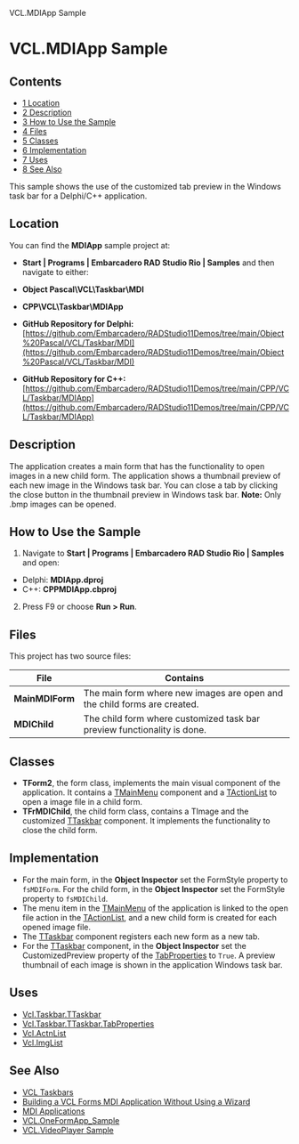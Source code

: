 VCL.MDIApp Sample[]()
# VCL.MDIApp Sample 



## Contents



* [1 Location](#Location)
* [2 Description](#Description)
* [3 How to Use the Sample](#How_to_Use_the_Sample)
* [4 Files](#Files)
* [5 Classes](#Classes)
* [6 Implementation](#Implementation)
* [7 Uses](#Uses)
* [8 See Also](#See_Also)

This sample shows the use of the customized tab preview in the Windows task bar for a Delphi/C++ application. 
## Location 

You can find the **MDIApp** sample project at:
* **Start | Programs | Embarcadero RAD Studio Rio | Samples** and then navigate to either:

* **Object Pascal\VCL\Taskbar\MDI**
* **CPP\VCL\Taskbar\MDIApp**

* **GitHub Repository for Delphi:**[https://github.com/Embarcadero/RADStudio11Demos/tree/main/Object%20Pascal/VCL/Taskbar/MDI](https://github.com/Embarcadero/RADStudio11Demos/tree/main/Object%20Pascal/VCL/Taskbar/MDI)
* **GitHub Repository for C++:**[https://github.com/Embarcadero/RADStudio11Demos/tree/main/CPP/VCL/Taskbar/MDIApp](https://github.com/Embarcadero/RADStudio11Demos/tree/main/CPP/VCL/Taskbar/MDIApp)

## Description 

The application creates a main form that has the functionality to open images in a new child form. The application shows a thumbnail preview of each new image in the Windows task bar. You can close a tab by clicking the close button in the thumbnail preview in Windows task bar. **Note:** Only .bmp images can be opened.
## How to Use the Sample 


1.  Navigate to **Start | Programs | Embarcadero RAD Studio Rio | Samples** and open:

*  Delphi: **MDIApp.dproj**
*  C++: **CPPMDIApp.cbproj**

2.  Press F9 or choose **Run > Run**.

## Files 

This project has two source files:

| **File**        | **Contains**                                                             |
| --------------- | ------------------------------------------------------------------------ |
| **MainMDIForm** | The main form where new images are open and the child forms are created. |
| **MDIChild**    | The child form where customized task bar preview functionality is done.  |


## Classes 


* **TForm2**, the form class, implements the main visual component of the application. It contains a [TMainMenu](http://docwiki.embarcadero.com/Libraries/en/Vcl.Menus.TMainMenu) component and a [TActionList](http://docwiki.embarcadero.com/Libraries/en/Vcl.ActnList.TActionList) to open a image file in a child form.
* **TFrMDIChild**, the child form class, contains a TImage and the customized [TTaskbar](http://docwiki.embarcadero.com/Libraries/en/Vcl.Taskbar.TTaskbar) component. It implements the functionality to close the child form.

## Implementation 


*  For the main form, in the **Object Inspector** set the FormStyle property to `fsMDIForm`. For the child form, in the **Object Inspector** set the FormStyle property to `fsMDIChild`.
*  The menu item in the [TMainMenu](http://docwiki.embarcadero.com/Libraries/en/Vcl.Menus.TMainMenu) of the application is linked to the open file action in the [TActionList](http://docwiki.embarcadero.com/Libraries/en/Vcl.ActnList.TActionList), and a new child form is created for each opened image file.
*  The [TTaskbar](http://docwiki.embarcadero.com/Libraries/en/Vcl.Taskbar.TTaskbar) component registers each new form as a new tab.
*  For the [TTaskbar](http://docwiki.embarcadero.com/Libraries/en/Vcl.Taskbar.TTaskbar) component, in the **Object Inspector** set the CustomizedPreview property of the [TabProperties](http://docwiki.embarcadero.com/Libraries/en/Vcl.Taskbar.TTaskbar.TabProperties) to `True`. A preview thumbnail of each image is shown in the application Windows task bar.

## Uses 


* [Vcl.Taskbar.TTaskbar](http://docwiki.embarcadero.com/Libraries/en/Vcl.Taskbar.TTaskbar)
* [Vcl.Taskbar.TTaskbar.TabProperties](http://docwiki.embarcadero.com/Libraries/en/Vcl.Taskbar.TTaskbar.TabProperties)
* [Vcl.ActnList](http://docwiki.embarcadero.com/Libraries/en/Vcl.ActnList)
* [Vcl.ImgList](http://docwiki.embarcadero.com/Libraries/en/Vcl.ImgList)

## See Also 


* [VCL Taskbars](http://docwiki.embarcadero.com/RADStudio/en/VCL_Taskbars)
* [Building a VCL Forms MDI Application Without Using a Wizard](http://docwiki.embarcadero.com/RADStudio/en/Building_a_VCL_Forms_MDI_Application_Without_Using_a_Wizard)
* [MDI Applications](http://docwiki.embarcadero.com/RADStudio/en/MDI_Applications)
* [VCL.OneFormApp_Sample](http://docwiki.embarcadero.com/CodeExamples/en/VCL.OneFormApp_Sample)
* [VCL.VideoPlayer Sample](http://docwiki.embarcadero.com/CodeExamples/en/VCL.VideoPlayer_Sample)





